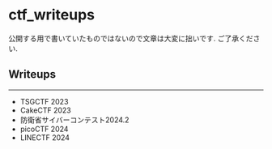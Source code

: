# ctf_writeups
公開する用で書いていたものではないので文章は大変に拙いです.
ご了承ください.

## Writeups
---
- TSGCTF 2023
- CakeCTF 2023
- 防衛省サイバーコンテスト2024.2
- picoCTF 2024
- LINECTF 2024

